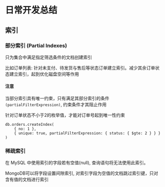 # 日常开发总结

## 索引

### 部分索引 (Partial Indexes)

只为集合中满足指定筛选条件的文档创建索引

比如订单列表: 针对未支付、待发货与售后等状态订单建立索引。减少其余订单状态建立索引，起到优化磁盘空间等作用

#### 注意

当部分索引具有唯一约束，只有满足其部分索引的条件`(partialFilterExpression)`, 约束条件才其阻止作用

针对订单状态不小于2的枚举值，才能对订单号起到唯一性约束

```
db.orders.createIndex(
    { no: 1 },
    { unique: true, partialFilterExpression: { status: { $gte: 2 } } }
)
```

### 稀疏索引

在 MySQL 中使用索引的字段若有空值(null), 查询语句将无法使用此索引。

MongoDB可以将字段设置间隙索引, 对索引字段为空值的文档跳过索引键，只对含有值的文档进行索引

